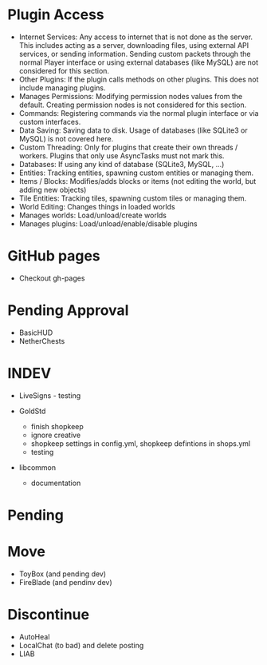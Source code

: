 # Plugin Access

* Internet Services: Any access to internet that is not done as the
  server. This includes acting as a server, downloading files, using
  external API services, or sending information. Sending custom
  packets through the normal Player interface or using external
  databases (like MySQL) are not considered for this section.
* Other Plugins: If the plugin calls methods on other plugins. This
  does not include managing plugins.
* Manages Permissions: Modifying permission nodes values from the
  default. Creating permission nodes is not considered for this
  section.
* Commands: Registering commands via the normal plugin interface or
  via custom interfaces.
* Data Saving: Saving data to disk. Usage of databases (like SQLite3
  or MySQL) is not covered here.
* Custom Threading: Only for plugins that create their own threads /
  workers. Plugins that only use AsyncTasks must not mark this.
* Databases: If using any kind of database (SQLite3, MySQL, ...)
* Entities: Tracking entities, spawning custom entities or managing
  them.
* Items / Blocks: Modifies/adds blocks or items (not editing the
  world, but adding new objects)
* Tile Entities: Tracking tiles, spawning custom tiles or managing
  them.
* World Editing: Changes things in loaded worlds
* Manages worlds: Load/unload/create worlds
* Manages plugins: Load/unload/enable/disable plugins

# GitHub pages

* Checkout gh-pages

# Pending Approval

- BasicHUD
- NetherChests

# INDEV

- LiveSigns - testing

- GoldStd
  - finish shopkeep
  - ignore creative
  - shopkeep settings in config.yml, shopkeep defintions in shops.yml
  - testing
- libcommon
  - documentation

# Pending

# Move

- ToyBox (and pending dev)
- FireBlade (and pendinv dev)

# Discontinue

- AutoHeal
- LocalChat (to bad) and delete posting
- LIAB
